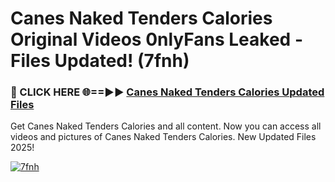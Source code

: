 # Canes Naked Tenders Calories Original Videos 0nlyFans Leaked - Files Updated! (7fnh)

<h3>🔴 CLICK HERE 🌐==►► <a href="https://tinyurl.com/up5wt9bj" rel="nofollow">Canes Naked Tenders Calories Updated Files</a></h3>

Get Canes Naked Tenders Calories and all content. Now you can access all videos and pictures of Canes Naked Tenders Calories. New Updated Files 2025!

[![7fnh](https://i.imgur.com/ABiUzMV.gif)](https://tinyurl.com/up5wt9bj)
